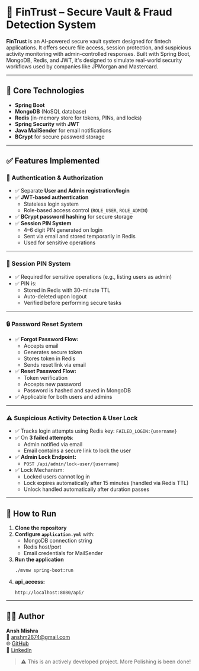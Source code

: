 # 🔐 FinTrust – Secure Vault & Fraud Detection System

**FinTrust** is an AI-powered secure vault system designed for fintech applications. It offers secure file access, session protection, and suspicious activity monitoring with admin-controlled responses. Built with Spring Boot, MongoDB, Redis, and JWT, it's designed to simulate real-world security workflows used by companies like JPMorgan and Mastercard.

---

## 🧠 Core Technologies

- **Spring Boot**
- **MongoDB** (NoSQL database)
- **Redis** (in-memory store for tokens, PINs, and locks)
- **Spring Security** with **JWT**
- **Java MailSender** for email notifications
- **BCrypt** for secure password storage

---

## ✅ Features Implemented

### 🔐 Authentication & Authorization

- ✅ Separate **User and Admin registration/login**
- ✅ **JWT-based authentication**
    - Stateless login system
    - Role-based access control (`ROLE_USER`, `ROLE_ADMIN`)
- ✅ **BCrypt password hashing** for secure storage
- ✅ **Session PIN System**
    - 4–6 digit PIN generated on login
    - Sent via email and stored temporarily in Redis
    - Used for sensitive operations

---

### 🔁 Session PIN System

- ✅ Required for sensitive operations (e.g., listing users as admin)
- ✅ PIN is:
    - Stored in Redis with 30-minute TTL
    - Auto-deleted upon logout
    - Verified before performing secure tasks

---

### 🔒 Password Reset System

- ✅ **Forgot Password Flow:**
    - Accepts email
    - Generates secure token
    - Stores token in Redis
    - Sends reset link via email
- ✅ **Reset Password Flow:**
    - Token verification
    - Accepts new password
    - Password is hashed and saved in MongoDB
- ✅ Applicable for both users and admins

---

### ⚠ Suspicious Activity Detection & User Lock

- ✅ Tracks login attempts using Redis key: `FAILED_LOGIN:{username}`
- ✅ On **3 failed attempts**:
    - Admin notified via email
    - Email contains a secure link to lock the user
- ✅ **Admin Lock Endpoint:**
    - `POST /api/admin/lock-user/{username}`
- ✅ Lock Mechanism:
    - Locked users cannot log in
    - Lock expires automatically after 15 minutes (handled via Redis TTL)
    - Unlock handled automatically after duration passes

---

## 🚀 How to Run

1. **Clone the repository**
2. **Configure `application.yml`** with:
    - MongoDB connection string
    - Redis host/port
    - Email credentials for MailSender
3. **Run the application**
   ```bash
   ./mvnw spring-boot:run
4. **api_access:**
   ```url
   http://localhost:8080/api/

---

## 🙋‍♂️ Author

**Ansh Mishra**  
📧 [anshm2674@gmail.com](mailto:anshm2674@gmail.com)  
🌐 [GitHub](https://github.com/Ansh-26-74)  
🔗 [LinkedIn](https://www.linkedin.com/in/ansh-mishra-07170431a/)

> ⚠️ This is an actively developed project. More Polishing is been done!

